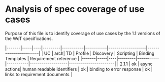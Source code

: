 # Analysis of spec coverage of use cases

Purpose of this file is to identify coverage of use cases by the 1.1 versions of the WoT specifications.


|-------|-----|----|---------|-----------|-----------|-------------------|-----------------------|
| UC    | arch| TD | Profile | Discovery | Scripting | Binding Templates | Requirement reference |
|-------|-----|----|---------|-----------|-----------|-------------------|-----------------------|
| 2.1.1 | ok  | async actions| human readable identifiers     | ok        |  binding to error response      |   ok              | links to requirement documents |

